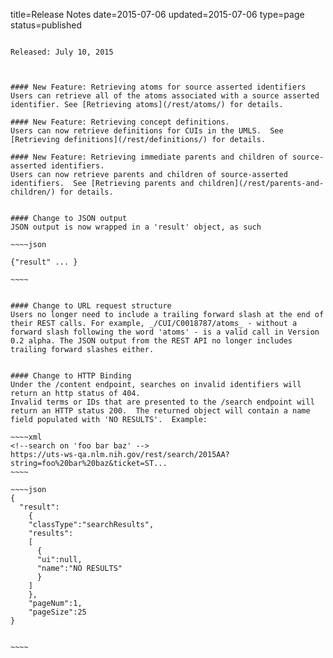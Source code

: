 title=Release Notes
date=2015-07-06
updated=2015-07-06
type=page
status=published
~~~~~~

Released: July 10, 2015



#### New Feature: Retrieving atoms for source asserted identifiers
Users can retrieve all of the atoms associated with a source asserted identifier. See [Retrieving atoms](/rest/atoms/) for details.

#### New Feature: Retrieving concept definitions.
Users can now retrieve definitions for CUIs in the UMLS.  See [Retrieving definitions](/rest/definitions/) for details.

#### New Feature: Retrieving immediate parents and children of source-asserted identifiers.
Users can now retrieve parents and children of source-asserted identifiers.  See [Retrieving parents and children](/rest/parents-and-children/) for details.


#### Change to JSON output
JSON output is now wrapped in a 'result' object, as such

~~~~json

{"result" ... }

~~~~


#### Change to URL request structure
Users no longer need to include a trailing forward slash at the end of their REST calls. For example, _/CUI/C0018787/atoms_ - without a forward slash following the word 'atoms' - is a valid call in Version 0.2 alpha. The JSON output from the REST API no longer includes trailing forward slashes either.


#### Change to HTTP Binding
Under the /content endpoint, searches on invalid identifiers will return an http status of 404.
Invalid terms or IDs that are presented to the /search endpoint will return an HTTP status 200.  The returned object will contain a name field populated with 'NO RESULTS'.  Example:

~~~~xml
<!--search on 'foo bar baz' -->
https://uts-ws-qa.nlm.nih.gov/rest/search/2015AA?string=foo%20bar%20baz&ticket=ST...
~~~~

~~~~json
{
  "result":
    {
    "classType":"searchResults",
    "results":
    [
      {
      "ui":null,
      "name":"NO RESULTS"
      }
    ]
    },
    "pageNum":1,
    "pageSize":25
}


~~~~


